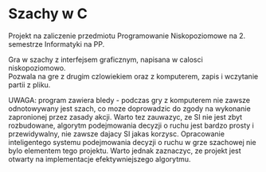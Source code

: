 # Szachy w C  
Projekt na zaliczenie przedmiotu Programowanie Niskopoziomowe na 2. semestrze Informatyki na PP.  
  
Gra w szachy z interfejsem graficznym, napisana w calosci niskopoziomowo.  
Pozwala na gre z drugim czlowiekiem oraz z komputerem, zapis i wczytanie partii z pliku.

UWAGA: program zawiera bledy - podczas gry z komputerem nie zawsze odnotowywany jest szach, co moze doprowadzic do
zgody na wykonanie zapronionej przez zasady akcji. Warto tez zauwazyc, ze SI nie jest zbyt rozbudowane, algorytm podejmowania
decyzji o ruchu jest bardzo prosty i przewidywalny, nie zawsze dajacy SI jakas korzysc. Opracowanie inteligentego systemu
podejmowania decyzji o ruchu w grze szachowej nie bylo elementem tego projektu. Warto jednak zaznaczyc, ze projekt jest
otwarty na implementacje efektywniejszego algorytmu.

